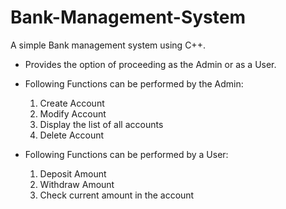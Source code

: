 # Bank-Management-System

A simple Bank management system using C++. 

- Provides the option of proceeding as the Admin or as a User.

- Following Functions can be performed by the Admin:  
   1) Create Account
   2) Modify Account
   3) Display the list of all accounts
   4) Delete Account
   
 - Following Functions can be performed by a User:    
   1) Deposit Amount
   2) Withdraw Amount
   3) Check current amount in the account 
